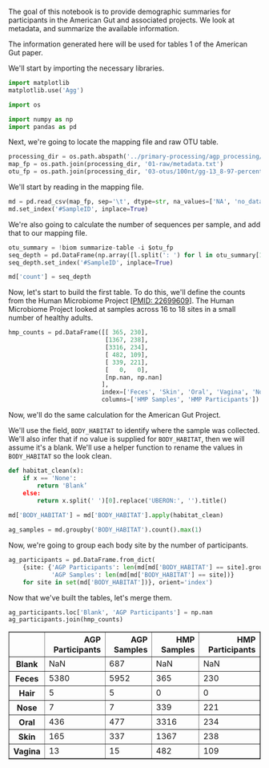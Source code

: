 
The goal of this notebook is to provide demographic summaries for participants in the American Gut and associated projects. We look at metadata, and summarize the available information.

The information generated here will be used for tables 1 of the American Gut paper.

We'll start by importing the necessary libraries.


```python
import matplotlib
matplotlib.use('Agg')

import os

import numpy as np
import pandas as pd
```

Next, we're going to locate the mapping file and raw OTU table.


```python
processing_dir = os.path.abspath('../primary-processing/agp_processing/')
map_fp = os.path.join(processing_dir, '01-raw/metadata.txt')
otu_fp = os.path.join(processing_dir, '03-otus/100nt/gg-13_8-97-percent/otu_table.biom')
```

We'll start by reading in the mapping file.


```python
md = pd.read_csv(map_fp, sep='\t', dtype=str, na_values=['NA', 'no_data', 'unknown', 'Unspecified', 'Unknown'])
md.set_index('#SampleID', inplace=True)
```

We're also going to calculate the number of sequences per sample, and add that to our mapping file.


```python
otu_summary = !biom summarize-table -i $otu_fp
seq_depth = pd.DataFrame(np.array([l.split(': ') for l in otu_summary[15:]]), columns=['#SampleID', 'counts'])
seq_depth.set_index('#SampleID', inplace=True)

md['count'] = seq_depth
```

Now, let's start to build the first table. To do this, we'll define the counts from the Human Microbiome Project [[PMID: 22699609](http://www.ncbi.nlm.nih.gov/pubmed/22699609)]. The Human Microbiome Project looked at samples across 16 to 18 sites in a small number of healthy adults. 


```python
hmp_counts = pd.DataFrame([[ 365, 230],
                           [1367, 238],
                           [3316, 234],
                           [ 482, 109],
                           [ 339, 221],
                           [   0,   0],
                           [np.nan, np.nan]
                          ],
                          index=['Feces', 'Skin', 'Oral', 'Vagina', 'Nose', 'Hair', 'Blank'],
                          columns=['HMP Samples', 'HMP Participants'])
```

Now, we'll do the same calculation for the American Gut Project. 

We'll use the field, `BODY_HABITAT` to identify where the sample was collected. We'll also infer that if no value is supplied for `BODY_HABITAT`, then we will assume it's a blank. We'll use a helper function to rename the values in `BODY_HABITAT` so the look clean.


```python
def habitat_clean(x):
    if x == 'None':
        return 'Blank’
    else:
        return x.split(' ')[0].replace('UBERON:', '').title()
    
md['BODY_HABITAT'] = md['BODY_HABITAT'].apply(habitat_clean)
```


```python
ag_samples = md.groupby('BODY_HABITAT').count().max(1)
```

Now, we're going to group each body site by the number of participants.


```python
ag_participants = pd.DataFrame.from_dict(
    {site: {'AGP Participants': len(md[md['BODY_HABITAT'] == site].groupby('HOST_SUBJECT_ID').groups),
            'AGP Samples': len(md[md['BODY_HABITAT'] == site])} 
    for site in set(md['BODY_HABITAT'])}, orient='index')
```

Now that we've built the tables, let's merge them.


```python
ag_participants.loc['Blank', 'AGP Participants'] = np.nan
ag_participants.join(hmp_counts)
```




<div>
<table border="1" class="dataframe">
  <thead>
    <tr style="text-align: right;">
      <th></th>
      <th>AGP Participants</th>
      <th>AGP Samples</th>
      <th>HMP Samples</th>
      <th>HMP Participants</th>
    </tr>
  </thead>
  <tbody>
    <tr>
      <th>Blank</th>
      <td>NaN</td>
      <td>687</td>
      <td>NaN</td>
      <td>NaN</td>
    </tr>
    <tr>
      <th>Feces</th>
      <td>5380</td>
      <td>5952</td>
      <td>365</td>
      <td>230</td>
    </tr>
    <tr>
      <th>Hair</th>
      <td>5</td>
      <td>5</td>
      <td>0</td>
      <td>0</td>
    </tr>
    <tr>
      <th>Nose</th>
      <td>7</td>
      <td>7</td>
      <td>339</td>
      <td>221</td>
    </tr>
    <tr>
      <th>Oral</th>
      <td>436</td>
      <td>477</td>
      <td>3316</td>
      <td>234</td>
    </tr>
    <tr>
      <th>Skin</th>
      <td>165</td>
      <td>337</td>
      <td>1367</td>
      <td>238</td>
    </tr>
    <tr>
      <th>Vagina</th>
      <td>13</td>
      <td>15</td>
      <td>482</td>
      <td>109</td>
    </tr>
  </tbody>
</table>
</div>



